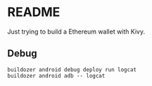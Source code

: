 # README

Just trying to build a Ethereum wallet with Kivy.

## Debug
```
buildozer android debug deploy run logcat
buildozer android adb -- logcat
```
